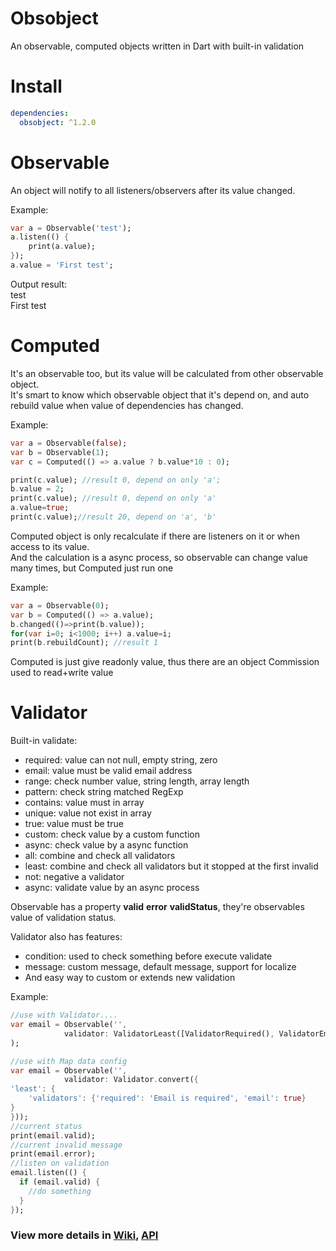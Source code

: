 # Obsobject

An observable, computed objects written in Dart with built-in validation

# Install

```yaml
dependencies:
  obsobject: ^1.2.0
```

# Observable

An object will notify to all listeners/observers after its value changed.

Example:

```dart
var a = Observable('test');
a.listen(() {
    print(a.value);
});
a.value = 'First test';
```

Output result:  
test  
First test

# Computed

It's an observable too, but its value will be calculated from other observable object.  
It's smart to know which observable object that it's depend on, and auto rebuild value when value of dependencies has changed.

Example:

```dart
var a = Observable(false);
var b = Observable(1);
var c = Computed(() => a.value ? b.value*10 : 0);

print(c.value); //result 0, depend on only 'a';
b.value = 2;
print(c.value); //result 0, depend on only 'a'
a.value=true;
print(c.value);//result 20, depend on 'a', 'b'
```

Computed object is only recalculate if there are listeners on it or when access to its value.  
And the calculation is a async process, so observable can change value many times, but Computed just run one

Example:

```dart
var a = Observable(0);
var b = Computed(() => a.value);
b.changed(()=>print(b.value));
for(var i=0; i<1000; i++) a.value=i;
print(b.rebuildCount); //result 1
```

Computed is just give readonly value, thus there are an object Commission used to read+write value

# Validator

Built-in validate:

- required: value can not null, empty string, zero
- email: value must be valid email address
- range: check number value, string length, array length
- pattern: check string matched RegExp
- contains: value must in array
- unique: value not exist in array
- true: value must be true
- custom: check value by a custom function
- async: check value by a async function
- all: combine and check all validators
- least: combine and check all validators but it stopped at the first invalid
- not: negative a validator
- async: validate value by an async process

Observable has a property **valid** **error** **validStatus**, they're observables value of validation status.

Validator also has features:

- condition: used to check something before execute validate
- message: custom message, default message, support for localize
- And easy way to custom or extends new validation

Example:

```dart
//use with Validator....
var email = Observable('',
            validator: ValidatorLeast([ValidatorRequired(), ValidatorEmail()])
);

//use with Map data config
var email = Observable('',
            validator: Validator.convert({
'least': {
    'validators': {'required': 'Email is required', 'email': true}
}
}));
//current status
print(email.valid);
//current invalid message
print(email.error);
//listen on validation
email.listen(() {
  if (email.valid) {
    //do something
  }
});
```

### View more details in [Wiki](https://github.com/hientrung/dart-observable/wiki), [API](https://pub.dev/documentation/obsobject/latest/)
